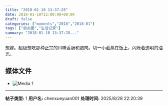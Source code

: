```yaml
---
title: "2018-01-10 13:37:28"
date: 2018-01-10T12:00:00+08:00
draft: false
categories: ["moments","2018","2018-01"]
tags: ["朋友圈","生活记录"]
summary: "2018-01-10 13:37:28..."
---
```


想嫁。超级想吃那种正宗的川味香肠和腊肉。切一小截蒸在饭上，闪烁着透明的油光。

## 媒体文件

- ![Media 1](/Moments/photos/2018-01-10/201801101337280.jpg)

---

**帖子类型:** 1
**用户名:** chenxueyuan001
**处理时间:** 2025/8/28 22:20:39